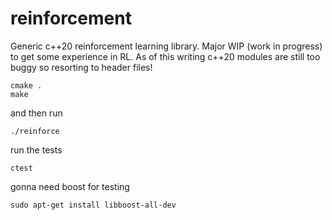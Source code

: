 # reinforcement
Generic c++20 reinforcement learning library.  Major WIP (work in progress) to get some experience in RL.  As of this writing c++20 modules are still
too buggy so resorting to header files!
```
cmake .
make
```
and then run
```
./reinforce
```
run the tests
```
ctest
```
gonna need boost for testing
```
sudo apt-get install libboost-all-dev
```